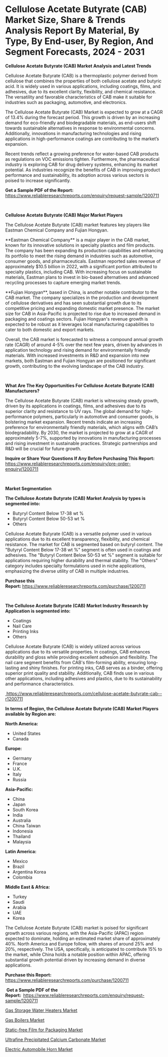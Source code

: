 <p><h1>Cellulose Acetate Butyrate (CAB) Market Size, Share & Trends Analysis Report By Material, By Type, By End-user, By Region, And Segment Forecasts, 2024 - 2031</h1></p><p><strong>Cellulose Acetate Butyrate (CAB) Market Analysis and Latest Trends</strong></p>
<p><p>Cellulose Acetate Butyrate (CAB) is a thermoplastic polymer derived from cellulose that combines the properties of both cellulose acetate and butyric acid. It is widely used in various applications, including coatings, films, and adhesives, due to its excellent clarity, flexibility, and chemical resistance. The versatility and favorable characteristics of CAB make it suitable for industries such as packaging, automotive, and electronics.</p><p>The Cellulose Acetate Butyrate (CAB) Market is expected to grow at a CAGR of 13.4% during the forecast period. This growth is driven by an increasing demand for eco-friendly and biodegradable materials, as end-users shift towards sustainable alternatives in response to environmental concerns. Additionally, innovations in manufacturing technologies and rising applications in high-performance coatings are contributing to the market’s expansion.</p><p>Recent trends reflect a growing preference for water-based CAB products as regulations on VOC emissions tighten. Furthermore, the pharmaceutical industry is exploring CAB for drug delivery systems, enhancing its market potential. As industries recognize the benefits of CAB in improving product performance and sustainability, its adoption across various sectors is poised to increase significantly.</p></p>
<p><strong>Get a Sample PDF of the Report:&nbsp;</strong> <a href="https://www.reliableresearchreports.com/enquiry/request-sample/1200711">https://www.reliableresearchreports.com/enquiry/request-sample/1200711</a></p>
<p>&nbsp;</p>
<p><strong>Cellulose Acetate Butyrate (CAB) Major Market Players</strong></p>
<p><p>The Cellulose Acetate Butyrate (CAB) market features key players like Eastman Chemical Company and Fujian Hongyan. </p><p>**Eastman Chemical Company** is a major player in the CAB market, known for its innovative solutions in specialty plastics and film products. The company has been expanding its production capabilities and enhancing its portfolio to meet the rising demand in industries such as automotive, consumer goods, and pharmaceuticals. Eastman reported sales revenue of approximately $10.5 billion in 2022, with a significant portion attributed to specialty plastics, including CAB. With increasing focus on sustainable materials, Eastman plans to invest in bio-based alternatives and advanced recycling processes to capture emerging market trends.</p><p>**Fujian Hongyan**, based in China, is another notable contributor to the CAB market. The company specializes in the production and development of cellulose derivatives and has seen substantial growth due to its competitive pricing and expanding domestic market presence. The market size for CAB in Asia-Pacific is projected to rise due to increased demand in packaging and coatings sectors. Fujian Hongyan's revenue growth is expected to be robust as it leverages local manufacturing capabilities to cater to both domestic and export markets.</p><p>Overall, the CAB market is forecasted to witness a compound annual growth rate (CAGR) of around 4-5% over the next few years, driven by advances in application technology and rising demand for environmentally friendly materials. With increased investments in R&D and expansion into new markets, both Eastman and Fujian Hongyan are positioned for significant growth, contributing to the evolving landscape of the CAB industry.</p></p>
<p>&nbsp;</p>
<p><strong>What Are The Key Opportunities For Cellulose Acetate Butyrate (CAB) Manufacturers?</strong></p>
<p><p>The Cellulose Acetate Butyrate (CAB) market is witnessing steady growth, driven by its applications in coatings, films, and adhesives due to its superior clarity and resistance to UV rays. The global demand for high-performance polymers, particularly in automotive and consumer goods, is bolstering market expansion. Recent trends indicate an increasing preference for environmentally friendly materials, which aligns with CAB’s biodegradability. By 2030, the market is projected to grow at a CAGR of approximately 5-7%, supported by innovations in manufacturing processes and rising investment in sustainable practices. Strategic partnerships and R&D will be crucial for future growth.</p></p>
<p><strong>Inquire or Share Your Questions If Any Before Purchasing This Report:</strong> <a href="https://www.reliableresearchreports.com/enquiry/pre-order-enquiry/1200711">https://www.reliableresearchreports.com/enquiry/pre-order-enquiry/1200711</a></p>
<p>&nbsp;</p>
<p><strong>Market Segmentation</strong></p>
<p><strong>The Cellulose Acetate Butyrate (CAB) Market Analysis by types is segmented into:</strong></p>
<p><ul><li>Butyryl Content Below 17-38 wt %</li><li>Butyryl Content Below 50-53 wt %</li><li>Others</li></ul></p>
<p><p>Cellulose Acetate Butyrate (CAB) is a versatile polymer used in various applications due to its excellent transparency, flexibility, and chemical resistance. The market for CAB is segmented based on butyryl content. The "Butyryl Content Below 17-38 wt %" segment is often used in coatings and adhesives. The "Butyryl Content Below 50-53 wt %" segment is suitable for applications requiring higher durability and thermal stability. The "Others" category includes specialty formulations used in niche applications, emphasizing the diverse utility of CAB in multiple industries.</p></p>
<p><strong>Purchase this Report:&nbsp;</strong><a href="https://www.reliableresearchreports.com/purchase/1200711">https://www.reliableresearchreports.com/purchase/1200711</a></p>
<p>&nbsp;</p>
<p><strong>The Cellulose Acetate Butyrate (CAB) Market Industry Research by Application is segmented into:</strong></p>
<p><ul><li>Coatings</li><li>Nail Care</li><li>Printing Inks</li><li>Others</li></ul></p>
<p><p>Cellulose Acetate Butyrate (CAB) is widely utilized across various applications due to its versatile properties. In coatings, CAB enhances durability and gloss while providing excellent adhesion and flexibility. The nail care segment benefits from CAB's film-forming ability, ensuring long-lasting and shiny finishes. For printing inks, CAB serves as a binder, offering superior print quality and stability. Additionally, CAB finds use in various other applications, including adhesives and plastics, due to its sustainability and performance characteristics.</p></p>
<p><a href="https://www.reliableresearchreports.com/cellulose-acetate-butyrate-cab--r1200711">&nbsp;https://www.reliableresearchreports.com/cellulose-acetate-butyrate-cab--r1200711</a></p>
<p><strong>In terms of Region, the Cellulose Acetate Butyrate (CAB) Market Players available by Region are:</strong></p>
<p>
    <p> <strong> North America: </strong>
        <ul>
            <li>United States</li>
            <li>Canada</li>
        </ul>
        </p> 
    <p> <strong> Europe: </strong>
        <ul>
            <li>Germany</li>
            <li>France</li>
            <li>U.K.</li>
            <li>Italy</li>
            <li>Russia</li>
        </ul>
        </p> 
    <p> <strong> Asia-Pacific: </strong>
        <ul>
            <li>China</li>
            <li>Japan</li>
            <li>South Korea</li>
            <li>India</li>
            <li>Australia</li>
            <li>China Taiwan</li>
            <li>Indonesia</li>
            <li>Thailand</li>
            <li>Malaysia</li>
        </ul>
        </p> 
    <p> <strong> Latin America: </strong>
        <ul>
            <li>Mexico</li>
            <li>Brazil</li>
            <li>Argentina Korea</li>
            <li>Colombia</li>
        </ul>
        </p> 
    <p> <strong> Middle East & Africa: </strong>
        <ul>
            <li>Turkey</li>
            <li>Saudi</li>
            <li>Arabia</li>
            <li>UAE</li>
            <li>Korea</li>
        </ul>
    </p>
    </p>
<p><p>The Cellulose Acetate Butyrate (CAB) market is poised for significant growth across various regions, with the Asia-Pacific (APAC) region expected to dominate, holding an estimated market share of approximately 40%. North America and Europe follow, with shares of around 25% and 20%, respectively. The USA, specifically, is anticipated to contribute 15% to the market, while China holds a notable position within APAC, offering substantial growth potential driven by increasing demand in diverse applications.</p></p>
<p><strong>Purchase this Report: </strong><a href="https://www.reliableresearchreports.com/purchase/1200711">https://www.reliableresearchreports.com/purchase/1200711</a></p>
<p>&nbsp;<strong>Get a Sample PDF of the Report:&nbsp;&nbsp;</strong><a href="https://www.reliableresearchreports.com/enquiry/request-sample/1200711">https://www.reliableresearchreports.com/enquiry/request-sample/1200711</a></p>
<p><strong></strong></p>
<p><p><a href="https://www.linkedin.com/pulse/global-gas-storage-water-heaters-market-sector2024-efzke?trackingId=x7%2Bzv5x8RcyfLHQ%2FBhvpjw%3D%3D">Gas Storage Water Heaters Market</a></p><p><a href="https://www.linkedin.com/pulse/gas-boilers-market-outlook-forecast-from-2024-2031-vguoe?trackingId=Qh%2FxtNDES2iTaE697B812Q%3D%3D">Gas Boilers Market</a></p><p><a href="https://issuu.com/reportprime-2/docs/static-free-film-for-packaging-mark_a511a645a24cc5">Static-free Film for Packaging Market</a></p><p><a href="https://github.com/JakirUddin511/Market-Research-Report-List-1/blob/main/ultrafine-precipitated-calcium-carbonate-market.md">Ultrafine Precipitated Calcium Carbonate Market</a></p><p><a href="https://github.com/AbbasMahmud554/Market-Research-Report-List-1/blob/main/electric-automobile-horn-market.md">Electric Automobile Horn Market</a></p></p>